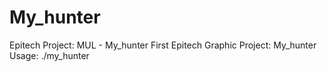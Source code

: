 # My_hunter
Epitech Project: MUL - My_hunter
First Epitech Graphic Project: My_hunter
Usage: ./my_hunter
